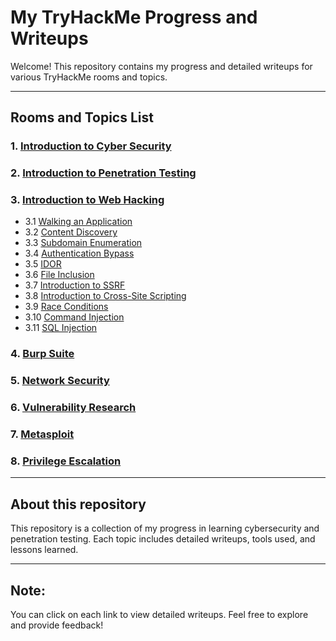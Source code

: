 # My TryHackMe Progress and Writeups

Welcome! This repository contains my progress and detailed writeups for various TryHackMe rooms and topics.

---

## Rooms and Topics List

### 1. [Introduction to Cyber Security](./Introduction_to_Cyber_Security.md)
### 2. [Introduction to Penetration Testing](./Introduction_to_Penetration_Testing.md)
### 3. [Introduction to Web Hacking](./Introduction_to_Web_Hacking.md)
- 3.1 [Walking an Application](./Walking_an_Application.md)
- 3.2 [Content Discovery](./Content_Discovery.md)
- 3.3 [Subdomain Enumeration](./Subdomain_Enumeration_writeup.md)
- 3.4 [Authentication Bypass](./Authentication_Bypass.md)
- 3.5 [IDOR](./IDOR.md)
- 3.6 [File Inclusion](./File_Inclusion.md)
- 3.7 [Introduction to SSRF](./SSRF.md)
- 3.8 [Introduction to Cross-Site Scripting](./Cross_Site_Scripting.md)
- 3.9 [Race Conditions](./Race_Conditions.md)
- 3.10 [Command Injection](./Command_Injection.md)
- 3.11 [SQL Injection](./SQL_Injection.md)
### 4. [Burp Suite](./Burp_Suite.md)
### 5. [Network Security](./Network_Security.md)
### 6. [Vulnerability Research](./Vulnerability_Research.md)
### 7. [Metasploit](./Metasploit.md)
### 8. [Privilege Escalation](./Privilege_Escalation.md)

---

## About this repository

This repository is a collection of my progress in learning cybersecurity and penetration testing. Each topic includes detailed writeups, tools used, and lessons learned.

---

## Note:
You can click on each link to view detailed writeups. Feel free to explore and provide feedback!
